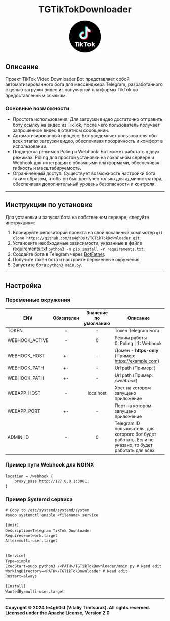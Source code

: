 <h1 align="center">TGTikTokDownloader</h1>

<p align="center">
    <img src="./documentation_images/tt.png" width="100" height="100" style="">
</p>



## Описание

Проект TikTok Video Downloader Bot 
представляет собой автоматизированного бота для мессенджера Telegram,
разработанного с целью загрузки видео из популярной платформы TikTok по предоставленным ссылкам.

### Основные возможности

- Простота использования: Для загрузки видео достаточно отправить боту ссылку на видео из TikTok,
после чего пользователь получает запрошенное видео в ответном сообщении.
- Автоматизированный процесс: Бот уведомляет пользователя обо всех этапах загрузки видео,
обеспечивая прозрачность и комфорт в использовании.
- Поддержка режимов Poling и Webhook: Бот может работать в двух режимах: 
Poling для простой установки на локальном сервере и Webhook для интеграции с облачными платформами,
обеспечивая гибкость и масштабируемость.
- Ограниченный доступ: Существует возможность настройки бота таким образом,
чтобы он был доступен только для администратора,
обеспечивая дополнительный уровень безопасности и контроля.

---

## Инструкции по установке
Для установки и запуска бота на собственном сервере, следуйте инструкциям:

1. Клонируйте репозиторий проекта на свой локальный компьютер `git clone https://github.com/te4gh0st/TGTikTokDownloader.git`
2. Установите необходимые зависимости, указанные в файле requirements.txt `python3 -m pip install -r requirements.txt`.
3. Создайте бота в Telegram через [BotFather](https://t.me/BotFather).
4. Получите токен бота и настройте переменные окружения.
5. Запустите бота `python3 main.py`.

---

## Настройка

### Переменные окружения

| ENV            | Обязателен | Значение по умолчанию | Описание                                                                                               |
|----------------|:----------:|:---------------------:|--------------------------------------------------------------------------------------------------------|
| TOKEN          |     +      |           -           | Токен Telegram Бота                                                                                    |
| WEBHOOK_ACTIVE |     -      |           0           | Режим работы<br/>0: Poling \| 1: Webhook                                                               |
| WEBHOOK_HOST   |     +-     |           -           | Домен - **https-only** (Пример: https://example.com)                                                   |
| WEBHOOK_PATH   |     +-     |           -           | Url path (Пример: )                                                                                    |
| WEBHOOK_PATH   |     +-     |           -           | Url path (Пример: <i>/webhook</i>)                                                                     |
| WEBAPP_HOST    |     -      |       localhost       | Хост на котором запущено приложение                                                                    |
| WEBAPP_PORT    |     +-     |           -           | Порт на котором запущено приложение                                                                    |
| ADMIN_ID       |     -      |           0           | Telegram ID пользователя, для которого бот будет работать. Если не указано, то будет работать для всех |

### Пример пути Webhook для NGINX

```nginx
location = /webhook {
    proxy_pass http://127.0.0.1:3001;
}
```

### Пример Systemd сервиса
```shell
# Copy to /etc/systemd/systemd/system
#sudo systemctl enable <filename>.service

[Unit]
Description=Telegram TikTok Downloader
Requires=network.target
After=multi-user.target


[Service]
Type=simple
ExecStart=sudo python3 /<PATH>/TGTikTokDownloader/main.py # Need edit
WorkingDirectory=<PATH>/TGTikTokDownloader # Need edit
Restart=always

[Install]
WantedBy=multi-user.target
```

---
<h4>
Copyright &copy; 2024 te4gh0st (Vitaliy Timtsurak). All rights reserved.
<br>
Licensed under the Apache License, Version 2.0
</h4>